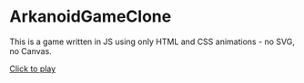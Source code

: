 # ArkanoidGameClone

This is a game written in JS using only HTML and CSS animations - no SVG, no Canvas.

[Click to play](https://fernando-fernandez.github.io/ArkanoidGameClone/)
